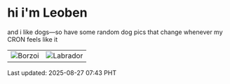 # hi i'm Leoben

and i like dogs—so have some random dog pics that change whenever my CRON feels like it

|  |  |
|--------|----------|
| ![Borzoi](https://random-dog-vercel.vercel.app/api/random-borzoi?v=1756251814) | ![Labrador](https://random-dog-vercel.vercel.app/api/random-labrador?v=1756251814) |

Last updated: 2025-08-27 07:43 PHT
